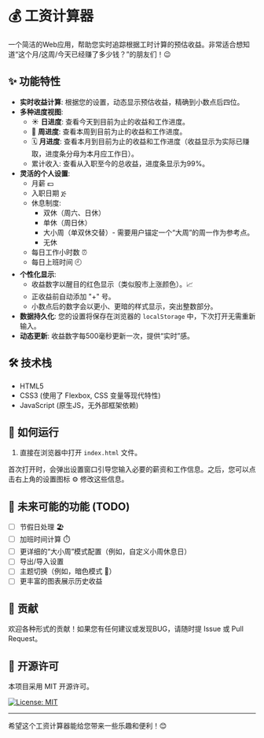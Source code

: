 # 💰 工资计算器

一个简洁的Web应用，帮助您实时追踪根据工时计算的预估收益。非常适合想知道“这个月/这周/今天已经赚了多少钱？”的朋友们！😉


## ✨ 功能特性

*   **实时收益计算**: 根据您的设置，动态显示预估收益，精确到小数点后四位。
*   **多种进度视图**:
    *   ☀️ **日进度**: 查看今天到目前为止的收益和工作进度。
    *   📅 **周进度**: 查看本周到目前为止的收益和工作进度。
    *   🗓️ **月进度**: 查看本月到目前为止的收益和工作进度（收益显示为实际已赚取，进度条分母为本月应工作日）。
    *   累计收入: 查看从入职至今的总收益，进度条显示为99%。
*   **灵活的个人设置**:
    *   月薪 💵
    *   入职日期 ጅ
    *   休息制度:
        *   双休（周六、日休）
        *   单休（周日休）
        *   大小周（单双休交替）- 需要用户锚定一个“大周”的周一作为参考点。
        *   无休
    *   每日工作小时数 ⏰
    *   每日上班时间 🕘
*   **个性化显示**:
    *   收益数字以醒目的红色显示（类似股市上涨颜色）。📈
    *   正收益前自动添加 "+" 号。
    *   小数点后的数字会以更小、更暗的样式显示，突出整数部分。
*   **数据持久化**: 您的设置将保存在浏览器的 `localStorage` 中，下次打开无需重新输入。
*   **动态更新**: 收益数字每500毫秒更新一次，提供“实时”感。

## 🛠️ 技术栈

*   HTML5
*   CSS3 (使用了 Flexbox, CSS 变量等现代特性)
*   JavaScript (原生JS，无外部框架依赖)

## 🚀 如何运行

1.  直接在浏览器中打开 `index.html` 文件。

首次打开时，会弹出设置窗口引导您输入必要的薪资和工作信息。之后，您可以点击右上角的设置图标 ⚙️ 修改这些信息。

## 📝 未来可能的功能 (TODO)

*   [ ] 节假日处理 🏖️
*   [ ] 加班时间计算 ⏱️
*   [ ] 更详细的“大小周”模式配置（例如，自定义小周休息日）
*   [ ] 导出/导入设置
*   [ ] 主题切换（例如，暗色模式 🌙）
*   [ ] 更丰富的图表展示历史收益

## 🤝 贡献

欢迎各种形式的贡献！如果您有任何建议或发现BUG，请随时提 Issue 或 Pull Request。


## 📄 开源许可

本项目采用 MIT 开源许可。

[![License: MIT](https://img.shields.io/badge/License-MIT-yellow.svg)](https://opensource.org/licenses/MIT)

---

希望这个工资计算器能给您带来一些乐趣和便利！😊